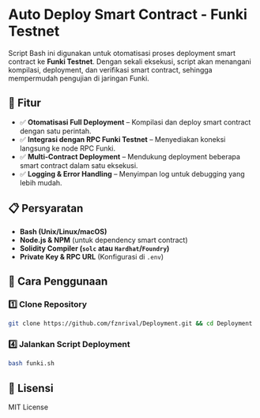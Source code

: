 
# Auto Deploy Smart Contract - Funki Testnet

Script Bash ini digunakan untuk otomatisasi proses deployment smart contract ke **Funki Testnet**. Dengan sekali eksekusi, script akan menangani kompilasi, deployment, dan verifikasi smart contract, sehingga mempermudah pengujian di jaringan Funki.

## 🚀 Fitur
- ✅ **Otomatisasi Full Deployment** – Kompilasi dan deploy smart contract dengan satu perintah.
- ✅ **Integrasi dengan RPC Funki Testnet** – Menyediakan koneksi langsung ke node RPC Funki.
- ✅ **Multi-Contract Deployment** – Mendukung deployment beberapa smart contract dalam satu eksekusi.
- ✅ **Logging & Error Handling** – Menyimpan log untuk debugging yang lebih mudah.

## 📋 Persyaratan
- **Bash (Unix/Linux/macOS)**
- **Node.js & NPM** (untuk dependency smart contract)
- **Solidity Compiler (`solc` atau `Hardhat`/`Foundry`)**
- **Private Key & RPC URL** (Konfigurasi di `.env`)

## 🔧 Cara Penggunaan

### 1️⃣ Clone Repository
```bash
git clone https://github.com/fznrival/Deployment.git && cd Deployment
```

### 4️⃣ Jalankan Script Deployment
```bash
bash funki.sh
```

## 📜 Lisensi
MIT License

